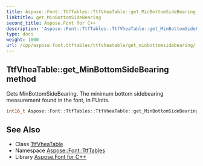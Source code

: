 ```yaml
---
title: Aspose::Font::TtfTables::TtfVheaTable::get_MinBottomSideBearing method
linktitle: get_MinBottomSideBearing
second_title: Aspose.Font for C++
description: 'Aspose::Font::TtfTables::TtfVheaTable::get_MinBottomSideBearing method. Gets MinBottomSideBearing. The minimum bottom sidebearing measurement found in the font, in FUnits in C++.'
type: docs
weight: 1000
url: /cpp/aspose.font.ttftables/ttfvheatable/get_minbottomsidebearing/
---
```

## TtfVheaTable::get_MinBottomSideBearing method


Gets MinBottomSideBearing. The minimum bottom sidebearing measurement found in the font, in FUnits.

```cpp
int16_t Aspose::Font::TtfTables::TtfVheaTable::get_MinBottomSideBearing()
```

## See Also

* Class [TtfVheaTable](../)
* Namespace [Aspose::Font::TtfTables](../../)
* Library [Aspose.Font for C++](../../../)
